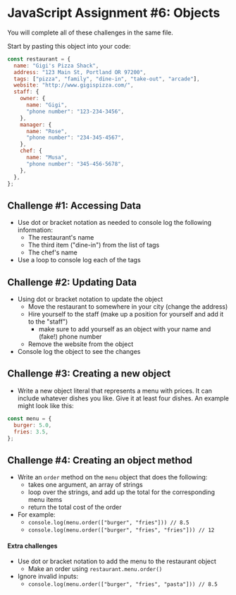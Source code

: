 # JavaScript Assignment #6: Objects

You will complete all of these challenges in the same file.

Start by pasting this object into your code:

```javascript
const restaurant = {
  name: "Gigi's Pizza Shack",
  address: "123 Main St, Portland OR 97200",
  tags: ["pizza", "family", "dine-in", "take-out", "arcade"],
  website: "http://www.gigispizza.com/",
  staff: {
    owner: {
      name: "Gigi",
      "phone number": "123-234-3456",
    },
    manager: {
      name: "Rose",
      "phone number": "234-345-4567",
    },
    chef: {
      name: "Musa",
      "phone number": "345-456-5678",
    },
  },
};
```

## Challenge #1: Accessing Data

- Use dot or bracket notation as needed to console log the following information:
  - The restaurant's name
  - The third item ("dine-in") from the list of tags
  - The chef's name
- Use a loop to console log each of the tags

## Challenge #2: Updating Data

- Using dot or bracket notation to update the object
  - Move the restaurant to somewhere in your city (change the address)
  - Hire yourself to the staff (make up a position for yourself and add it to the "staff")
    - make sure to add yourself as an object with your name and (fake!) phone number
  - Remove the website from the object
- Console log the object to see the changes

## Challenge #3: Creating a new object

- Write a new object literal that represents a menu with prices. It can include whatever dishes you like. Give it at least four dishes. An example might look like this:

```javascript
const menu = {
  burger: 5.0,
  fries: 3.5,
};
```

## Challenge #4: Creating an object method

- Write an `order` method on the `menu` object that does the following:
  - takes one argument, an array of strings
  - loop over the strings, and add up the total for the corresponding menu items
  - return the total cost of the order
- For example:
  - `console.log(menu.order(["burger", "fries"])) // 8.5`
  - `console.log(menu.order(["burger", "fries", "fries"])) // 12`

#### Extra challenges

- Use dot or bracket notation to add the menu to the restaurant object
  - Make an order using `restaurant.menu.order()`
- Ignore invalid inputs:
  - `console.log(menu.order(["burger", "fries", "pasta"])) // 8.5`

